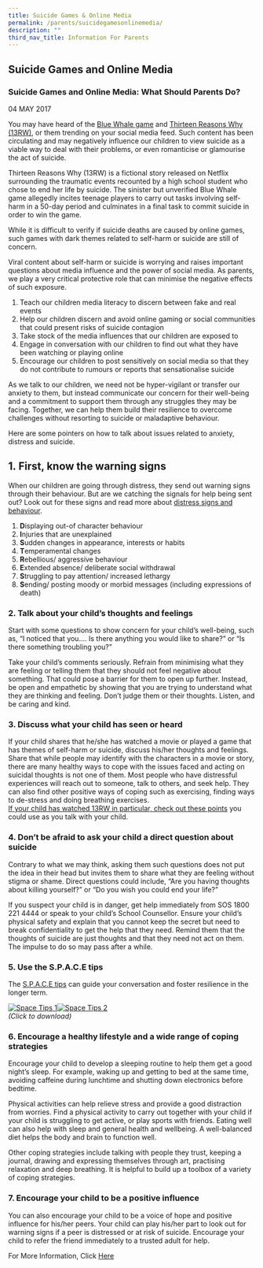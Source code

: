 ```yaml
---
title: Suicide Games & Online Media
permalink: /parents/suicidegamesonlinemedia/
description: ""
third_nav_title: Information For Parents
---
```


## Suicide Games and Online Media


### Suicide Games and Online Media: What Should Parents Do?


04 MAY 2017


You may have heard of the [Blue Whale game](http://www.bbc.co.uk/bbcthree/item/f4db7d77-3a2f-441e-9104-38513e43c295) and [Thirteen Reasons Why (13RW)](https://www.jedfoundation.org/13-reasons-jed-point-view/), or them trending on your social media feed. Such content has been circulating and may negatively influence our children to view suicide as a viable way to deal with their problems, or even romanticise or glamourise the act of suicide.

Thirteen Reasons Why (13RW) is a fictional story released on Netflix surrounding the traumatic events recounted by a high school student who chose to end her life by suicide. The sinister but unverified Blue Whale game allegedly incites teenage players to carry out tasks involving self-harm in a 50-day period and culminates in a final task to commit suicide in order to win the game.

While it is difficult to verify if suicide deaths are caused by online games, such games with dark themes related to self-harm or suicide are still of concern.

Viral content about self-harm or suicide is worrying and raises important questions about media influence and the power of social media. As parents, we play a very critical protective role that can minimise the negative effects of such exposure.

1.  Teach our children media literacy to discern between fake and real events
2.  Help our children discern and avoid online gaming or social communities that could present risks of suicide contagion
3.  Take stock of the media influences that our children are exposed to
4.  Engage in conversation with our children to find out what they have been watching or playing online
5.  Encourage our children to post sensitively on social media so that they do not contribute to rumours or reports that sensationalise suicide

As we talk to our children, we need not be hyper-vigilant or transfer our anxiety to them, but instead communicate our concern for their well-being and a commitment to support them through any struggles they may be facing. Together, we can help them build their resilience to overcome challenges without resorting to suicide or maladaptive behaviour.

Here are some pointers on how to talk about issues related to anxiety, distress and suicide.

1. First, know the warning signs
--------------------------------

When our children are going through distress, they send out warning signs through their behaviour. But are we catching the signals for help being sent out? Look out for these signs and read more about [distress signs and behaviour](https://www.schoolbag.sg/story/watching-for-signs-of-distress-in-children).

1.  **D**isplaying out-of character behaviour
2.  **I**njuries that are unexplained
3.  **S**udden changes in appearance, interests or habits
4.  **T**emperamental changes
5.  **R**ebellious/ aggressive behaviour
6.  **E**xtended absence/ deliberate social withdrawal
7.  **S**truggling to pay attention/ increased lethargy
8.  **S**ending/ posting moody or morbid messages (including expressions of death)

### 2\. Talk about your child’s thoughts and feelings


Start with some questions to show concern for your child’s well-being, such as, “I noticed that you…. Is there anything you would like to share?” or “Is there something troubling you?”

Take your child’s comments seriously. Refrain from minimising what they are feeling or telling them that they should not feel negative about something. That could pose a barrier for them to open up further. Instead, be open and empathetic by showing that you are trying to understand what they are thinking and feeling. Don’t judge them or their thoughts. Listen, and be caring and kind.

### 3\. Discuss what your child has seen or heard


If your child shares that he/she has watched a movie or played a game that has themes of self-harm or suicide, discuss his/her thoughts and feelings. Share that while people may identify with the characters in a movie or story, there are many healthy ways to cope with the issues faced and acting on suicidal thoughts is not one of them. Most people who have distressful experiences will reach out to someone, talk to others, and seek help. They can also find other positive ways of coping such as exercising, finding ways to de-stress and doing breathing exercises.  
[If your child has watched 13RW in particular, check out these points](https://www.jedfoundation.org/13-reasons-why-talking-points/) you could use as you talk with your child.

### 4\. Don’t be afraid to ask your child a direct question about suicide


Contrary to what we may think, asking them such questions does not put the idea in their head but invites them to share what they are feeling without stigma or shame. Direct questions could include, “Are you having thoughts about killing yourself?” or “Do you wish you could end your life?”

If you suspect your child is in danger, get help immediately from SOS 1800 221 4444 or speak to your child’s School Counsellor. Ensure your child’s physical safety and explain that you cannot keep the secret but need to break confidentiality to get the help that they need. Remind them that the thoughts of suicide are just thoughts and that they need not act on them. The impulse to do so may pass after a while.

### 5\. Use the S.P.A.C.E tips


The [S.P.A.C.E tips](https://www.schoolbag.sg/docs/default-source/default-document-library/space-card-(apr-2017).pdf?sfvrsn=0 "SPACE Card (Apr 2017)") can guide your conversation and foster resilience in the longer term.

[![Space Tips 1](https://www.schoolbag.sg/images/default-source/story-images/Suicide-Games-and-Online-Media-What-Should-Parents-Do-/space-tips-1.jpg?sfvrsn=0&MaxWidth=250&MaxHeight=&ScaleUp=false&Quality=High&Method=ResizeFitToAreaArguments&Signature=285D893BE5565EE6237E0E285073AD03 "Space Tips 1")![Space Tips 2](https://www.schoolbag.sg/images/default-source/story-images/Suicide-Games-and-Online-Media-What-Should-Parents-Do-/space-tips-2.jpg?sfvrsn=0&MaxWidth=250&MaxHeight=&ScaleUp=false&Quality=High&Method=ResizeFitToAreaArguments&Signature=51EAA45F3FA58992D9889AAFE9A9D06F "Space Tips 2")](https://www.schoolbag.sg/docs/default-source/default-document-library/space-card-(apr-2017).pdf?sfvrsn=0)  
_(Click to download)_

### 6\. Encourage a healthy lifestyle and a wide range of coping strategies


Encourage your child to develop a sleeping routine to help them get a good night’s sleep. For example, waking up and getting to bed at the same time, avoiding caffeine during lunchtime and shutting down electronics before bedtime.

Physical activities can help relieve stress and provide a good distraction from worries. Find a physical activity to carry out together with your child if your child is struggling to get active, or play sports with friends. Eating well can also help with sleep and general health and wellbeing. A well-balanced diet helps the body and brain to function well.

Other coping strategies include talking with people they trust, keeping a journal, drawing and expressing themselves through art, practising relaxation and deep breathing. It is helpful to build up a toolbox of a variety of coping strategies.

### 7\. Encourage your child to be a positive influence

You can also encourage your child to be a voice of hope and positive influence for his/her peers. Your child can play his/her part to look out for warning signs if a peer is distressed or at risk of suicide. Encourage your child to refer the friend immediately to a trusted adult for help.

For More Information, Click [Here](https://www.schoolbag.sg/story/suicide-games-and-online-media-what-should-parents-do)